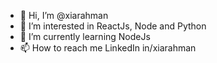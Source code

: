 - 👋 Hi, I’m @xiarahman
- 👀 I’m interested in ReactJs, Node and Python
- 🌱 I’m currently learning NodeJs
- 📫 How to reach me LinkedIn in/xiarahman
